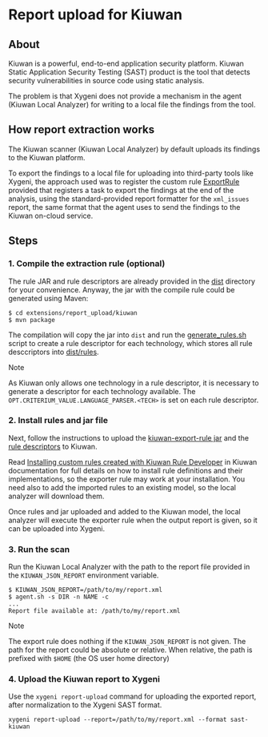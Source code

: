 # Report upload for Kiuwan

## About

Kiuwan is a powerful, end-to-end application security platform. Kiuwan Static Application Security Testing (SAST) product is the tool that detects security vulnerabilities in source code using static analysis.

The problem is that Xygeni does not provide a mechanism in the agent (Kiuwan Local Analyzer) for writing to a local file the findings from the tool.

## How report extraction works

The Kiuwan scanner (Kiuwan Local Analyzer) by default uploads its findings to the Kiuwan platform. 

To export the findings to a local file for uploading into third-party tools like Xygeni, the approach used was to register the custom rule [ExportRule](src/main/java/ext/kiuwan/ExportRule.java) provided that registers a task to export the findings at the end of the analysis, using the standard-provided report formatter for the `xml_issues` report, the same format that the agent uses to send the findings to the Kiuwan on-cloud service.

## Steps

### 1. Compile the extraction rule (optional)

The rule JAR and rule descriptors are already provided in the [dist](dist) directory for your convenience. Anyway, the jar with the compile rule could be generated using Maven:

```console
$ cd extensions/report_upload/kiuwan
$ mvn package
```

The compilation will copy the jar into `dist` and run the [generate_rules.sh](bin/generate_rules.sh) script to create a rule descriptor for each technology, which stores all rule desccriptors into [dist/rules](dist/rules).

> [!NOTE]
> As Kiuwan only allows one technology in a rule descriptor, it is necessary to generate a descriptor for each technology available. The `OPT.CRITERIUM_VALUE.LANGUAGE_PARSER.<TECH>` is set on each rule descriptor.

### 2. Install rules and jar file

Next, follow the instructions to upload the [kiuwan-export-rule jar](dist/kiuwan-export-rule-1.0.jar) and the [rule descriptors](dist/rules) to Kiuwan.

Read [Installing custom rules created with Kiuwan Rule Developer](https://www.kiuwan.com/docs/display/K5/Installing+custom+rules+created+with+Kiuwan+Rule+Developer) in Kiuwan documentation for full details on how to install rule definitions and their implementations, so the exporter rule may work at your installation. You need also to add the imported rules to an existing model, so the local analyzer will download them.

Once rules and jar uploaded and added to the Kiuwan model, the local analyzer will execute the exporter rule when the output report is given, so it can be uploaded into Xygeni. 

### 3. Run the scan

Run the Kiuwan Local Analyzer with the path to the report file provided in the `KIUWAN_JSON_REPORT` environment variable. 

```console
$ KIUWAN_JSON_REPORT=/path/to/my/report.xml
$ agent.sh -s DIR -n NAME -c
...
Report file available at: /path/to/my/report.xml
```

> [!NOTE]
> The export rule does nothing if the `KIUWAN_JSON_REPORT` is not given. The path for the report could be absolute or relative. When relative, the path is prefixed with `$HOME` (the OS user home directory) 

### 4. Upload the Kiuwan report to Xygeni

Use the `xygeni report-upload` command for uploading the exported report, after normalization to the Xygeni SAST format.

```
xygeni report-upload --report=/path/to/my/report.xml --format sast-kiuwan
```